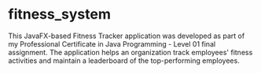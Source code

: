 # fitness_system
This JavaFX-based Fitness Tracker application was developed as part of my Professional Certificate in Java Programming - Level 01 final assignment. The application helps an organization track employees' fitness activities and maintain a leaderboard of the top-performing employees.
